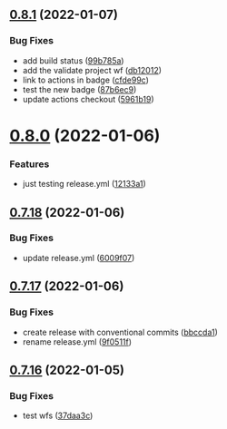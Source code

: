 ## [0.8.1](https://github.com/BinaryCapsule/widy-web/compare/v0.8.0...v0.8.1) (2022-01-07)


### Bug Fixes

* add build status ([99b785a](https://github.com/BinaryCapsule/widy-web/commit/99b785afe3459567a39e2be51c8416b8f0868e8e))
* add the validate project wf ([db12012](https://github.com/BinaryCapsule/widy-web/commit/db1201219664c88976686ec74f6a5a5997000321))
* link to actions in badge ([cfde99c](https://github.com/BinaryCapsule/widy-web/commit/cfde99c2da08bba6048a3bd35809cecd9b4102c4))
* test the new badge ([87b6ec9](https://github.com/BinaryCapsule/widy-web/commit/87b6ec9dd8039cd514cea43183571f819711e4f9))
* update actions checkout ([5961b19](https://github.com/BinaryCapsule/widy-web/commit/5961b19c53930c5596c17b23824f5fb2ccebd494))



# [0.8.0](https://github.com/BinaryCapsule/widy-web/compare/v0.7.18...v0.8.0) (2022-01-06)


### Features

* just testing release.yml ([12133a1](https://github.com/BinaryCapsule/widy-web/commit/12133a15db93a209a10bc5d354786e0059560e26))



## [0.7.18](https://github.com/BinaryCapsule/widy-web/compare/v0.7.17...v0.7.18) (2022-01-06)


### Bug Fixes

* update release.yml ([6009f07](https://github.com/BinaryCapsule/widy-web/commit/6009f0770fede26666e39b16c8013bc2b5dd143b))



## [0.7.17](https://github.com/BinaryCapsule/widy-web/compare/v0.7.16...v0.7.17) (2022-01-06)


### Bug Fixes

* create release with conventional commits ([bbccda1](https://github.com/BinaryCapsule/widy-web/commit/bbccda16c9badf25003685416af6ef9071031476))
* rename release.yml ([9f0511f](https://github.com/BinaryCapsule/widy-web/commit/9f0511f19e21f0d161f0fc6f1fed9ff0f51f940e))



## [0.7.16](https://github.com/BinaryCapsule/widy-web/compare/v0.7.15...v0.7.16) (2022-01-05)


### Bug Fixes

* test wfs ([37daa3c](https://github.com/BinaryCapsule/widy-web/commit/37daa3c67fcf9c1e4928f4d699f6017f0ac136af))



